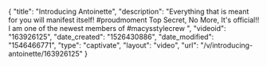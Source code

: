 {
    "title": "Introducing Antoinette",
    "description": "Everything that is meant for you will manifest itself! #proudmoment Top Secret, No More, It's official!! I am one of the newest members of #macysstylecrew ",
    "videoid": "163926125",
    "date_created": "1526430886",
    "date_modified": "1546466771",
    "type": "captivate",
    "layout": "video",
    "url": "\/v\/introducing-antoinette\/163926125"
}